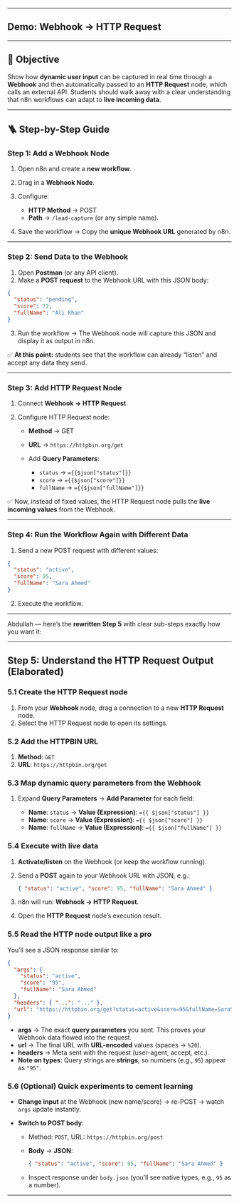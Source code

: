 
---

## Demo: **Webhook → HTTP Request**

---

## 🎯 **Objective**

Show how **dynamic user input** can be captured in real time through a **Webhook** and then automatically passed to an **HTTP Request** node, which calls an external API. Students should walk away with a clear understanding that n8n workflows can adapt to **live incoming data**.

---

## 🪜 **Step-by-Step Guide**

### **Step 1: Add a Webhook Node**

1. Open n8n and create a **new workflow**.
2. Drag in a **Webhook Node**.
3. Configure:

   * **HTTP Method** → POST
   * **Path** → `/lead-capture` (or any simple name).
4. Save the workflow → Copy the **unique Webhook URL** generated by n8n.

---

### **Step 2: Send Data to the Webhook**

1. Open **Postman** (or any API client).
2. Make a **POST request** to the Webhook URL with this JSON body:

```json
{
  "status": "pending",
  "score": 72,
  "fullName": "Ali Khan"
}
```

3. Run the workflow → The Webhook node will capture this JSON and display it as output in n8n.

✅ **At this point:** students see that the workflow can already “listen” and accept any data they send.

---

### **Step 3: Add HTTP Request Node**

1. Connect **Webhook → HTTP Request**.
2. Configure HTTP Request node:

   * **Method** → GET
   * **URL** → `https://httpbin.org/get`
   * Add **Query Parameters**:

     * `status` → `={{$json["status"]}}`
     * `score` → `={{$json["score"]}}`
     * `fullName` → `={{$json["fullName"]}}`

✅ Now, instead of fixed values, the HTTP Request node pulls the **live incoming values** from the Webhook.

---

### **Step 4: Run the Workflow Again with Different Data**

1. Send a new POST request with different values:

```json
{
  "status": "active",
  "score": 95,
  "fullName": "Sara Ahmed"
}
```

2. Execute the workflow.

---

Abdullah — here’s the **rewritten Step 5** with clear sub-steps exactly how you want it:

---

## **Step 5: Understand the HTTP Request Output (Elaborated)**

### **5.1 Create the HTTP Request node**

1. From your **Webhook** node, drag a connection to a new **HTTP Request** node.
2. Select the HTTP Request node to open its settings.

### **5.2 Add the HTTPBIN URL**

1. **Method**: `GET`
2. **URL**: `https://httpbin.org/get`

### **5.3 Map dynamic query parameters from the Webhook**

1. Expand **Query Parameters** → **Add Parameter** for each field:

   * **Name**: `status` → **Value (Expression)**: `={{ $json["status"] }}`
   * **Name**: `score` → **Value (Expression)**: `={{ $json["score"] }}`
   * **Name**: `fullName` → **Value (Expression)**: `={{ $json["fullName"] }}`

### **5.4 Execute with live data**

1. **Activate/listen** on the Webhook (or keep the workflow running).
2. Send a **POST** again to your Webhook URL with JSON, e.g.:

   ```json
   { "status": "active", "score": 95, "fullName": "Sara Ahmed" }
   ```
3. n8n will run: **Webhook → HTTP Request**.
4. Open the **HTTP Request** node’s execution result.

### **5.5 Read the HTTP node output like a pro**

You’ll see a JSON response similar to:

```json
{
  "args": {
    "status": "active",
    "score": "95",
    "fullName": "Sara Ahmed"
  },
  "headers": { "...": "..." },
  "url": "https://httpbin.org/get?status=active&score=95&fullName=Sara%20Ahmed"
}
```

* **args** → The exact **query parameters** you sent. This proves your Webhook data flowed into the request.
* **url** → The final URL with **URL-encoded** values (spaces → `%20`).
* **headers** → Meta sent with the request (user-agent, accept, etc.).
* **Note on types**: Query strings are **strings**, so numbers (e.g., `95`) appear as `"95"`.

### **5.6 (Optional) Quick experiments to cement learning**

* **Change input** at the Webhook (new name/score) → re-POST → watch `args` update instantly.
* **Switch to POST body**:

  * Method: `POST`, URL: `https://httpbin.org/post`
  * **Body** → **JSON**:

    ```json
    { "status": "active", "score": 95, "fullName": "Sara Ahmed" }
    ```
  * Inspect response under `body.json` (you’ll see native types, e.g., `95` as a number).

---


